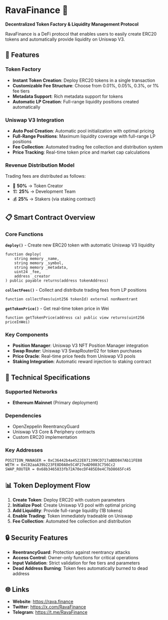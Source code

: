 # RavaFinance 🚀

**Decentralized Token Factory & Liquidity Management Protocol**

RavaFinance is a DeFi protocol that enables users to easily create ERC20 tokens and automatically provide liquidity on Uniswap V3.

## 🌟 Features

### Token Factory
- **Instant Token Creation**: Deploy ERC20 tokens in a single transaction
- **Customizable Fee Structure**: Choose from 0.01%, 0.05%, 0.3%, or 1% fee tiers
- **Metadata Support**: Rich metadata support for tokens
- **Automatic LP Creation**: Full-range liquidity positions created automatically

### Uniswap V3 Integration
- **Auto Pool Creation**: Automatic pool initialization with optimal pricing
- **Full-Range Positions**: Maximum liquidity coverage with full-range LP positions
- **Fee Collection**: Automated trading fee collection and distribution system
- **Price Tracking**: Real-time token price and market cap calculations

### Revenue Distribution Model
Trading fees are distributed as follows:
- 🎯 **50%** → Token Creator
- 🏗️ **25%** → Development Team  
- 💰 **25%** → Stakers (via staking contract)

## 📋 Smart Contract Overview

### Core Functions

**`deploy()`** - Create new ERC20 token with automatic Uniswap V3 liquidity
```solidity
function deploy(
    string memory _name,
    string memory _symbol, 
    string memory _metadata,
    uint24 _fee,
    address _creator
) public payable returns(address tokenAddress)
```

**`collectFees()`** - Collect and distribute trading fees from LP positions
```solidity
function collectFees(uint256 tokenId) external nonReentrant
```

**`getTokenPrice()`** - Get real-time token price in Wei
```solidity
function getTokenPrice(address ca) public view returns(uint256 priceInWei)
```

### Key Components

- **Position Manager**: Uniswap V3 NFT Position Manager integration
- **Swap Router**: Uniswap V3 SwapRouter02 for token purchases
- **Price Oracle**: Real-time price feeds from Uniswap V3 pools
- **Staking Integration**: Automatic reward injection to staking contract

## 🔧 Technical Specifications

### Supported Networks
- **Ethereum Mainnet** (Primary deployment)

### Dependencies
- OpenZeppelin ReentrancyGuard
- Uniswap V3 Core & Periphery contracts
- Custom ERC20 implementation

### Key Addresses
```solidity
POSITION_MANAGER = 0xC36442b4a4522E871399CD717aBDD847Ab11FE88
WETH = 0xC02aaA39b223FE8D0A0e5C4F27eAD9083C756Cc2
SWAP_ROUTER = 0x68b3465833fb72A70ecDF485E0e4C7bD8665Fc45
```

## 📊 Token Deployment Flow

1. **Create Token**: Deploy ERC20 with custom parameters
2. **Initialize Pool**: Create Uniswap V3 pool with optimal pricing  
3. **Add Liquidity**: Provide full-range liquidity (1B tokens)
4. **Enable Trading**: Token immediately tradeable on Uniswap
5. **Fee Collection**: Automated fee collection and distribution

## 🔒 Security Features

- **ReentrancyGuard**: Protection against reentrancy attacks
- **Access Control**: Owner-only functions for critical operations
- **Input Validation**: Strict validation for fee tiers and parameters
- **Dead Address Burning**: Token fees automatically burned to dead address

## 🌐 Links

- **Website**: https://rava.finance
- **Twitter**: https://x.com/RavaFinance  
- **Telegram**: https://t.me/RavaFinance
